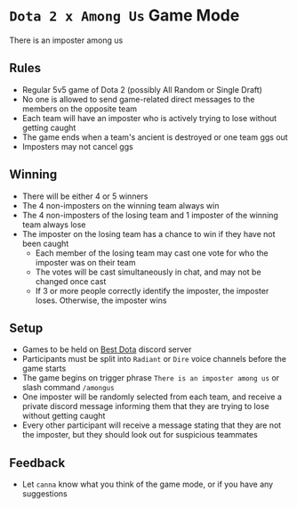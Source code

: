 # `Dota 2 x Among Us` Game Mode

There is an imposter among us

## Rules

- Regular 5v5 game of Dota 2 (possibly All Random or Single Draft)
- No one is allowed to send game-related direct messages to the members on the opposite team
- Each team will have an imposter who is actively trying to lose without getting caught
- The game ends when a team's ancient is destroyed or one team ggs out
- Imposters may not cancel ggs

## Winning

- There will be either 4 or 5 winners
- The 4 non-imposters on the winning team always win
- The 4 non-imposters of the losing team and 1 imposter of the winning team always lose
- The imposter on the losing team has a chance to win if they have not been caught
  - Each member of the losing team may cast one vote for who the imposter was on their team
  - The votes will be cast simultaneously in chat, and may not be changed once cast
  - If 3 or more people correctly identify the imposter, the imposter loses. Otherwise, the imposter wins

## Setup

- Games to be held on [Best Dota](https://discord.gg/sxfX6p72xS) discord server
- Participants must be split into `Radiant` or `Dire` voice channels before the game starts
- The game begins on trigger phrase `There is an imposter among us` or slash command `/amongus`
- One imposter will be randomly selected from each team, and receive a private discord message informing them that they are trying to lose without getting caught
- Every other participant will receive a message stating that they are not the imposter, but they should look out for suspicious teammates

## Feedback

- Let `canna` know what you think of the game mode, or if you have any suggestions
